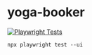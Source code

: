 # yoga-booker

[![Playwright Tests](https://github.com/arompa/yoga-booker/actions/workflows/playwright.yml/badge.svg)](https://github.com/arompa/yoga-booker/actions/workflows/playwright.yml)

```npx playwright test --ui```
